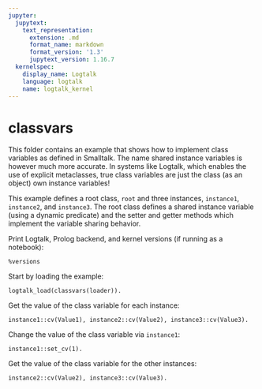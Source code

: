 ```yaml
---
jupyter:
  jupytext:
    text_representation:
      extension: .md
      format_name: markdown
      format_version: '1.3'
      jupytext_version: 1.16.7
  kernelspec:
    display_name: Logtalk
    language: logtalk
    name: logtalk_kernel
---
```


<!--
________________________________________________________________________

This file is part of Logtalk <https://logtalk.org/>  
SPDX-FileCopyrightText: 1998-2025 Paulo Moura <pmoura@logtalk.org>  
SPDX-License-Identifier: Apache-2.0

Licensed under the Apache License, Version 2.0 (the "License");
you may not use this file except in compliance with the License.
You may obtain a copy of the License at

    http://www.apache.org/licenses/LICENSE-2.0

Unless required by applicable law or agreed to in writing, software
distributed under the License is distributed on an "AS IS" BASIS,
WITHOUT WARRANTIES OR CONDITIONS OF ANY KIND, either express or implied.
See the License for the specific language governing permissions and
limitations under the License.
________________________________________________________________________
-->

# classvars

This folder contains an example that shows how to implement class variables
as defined in Smalltalk. The name shared instance variables is however much
more accurate. In systems like Logtalk, which enables the use of explicit
metaclasses, true class variables are just the class (as an object) own
instance variables!

This example defines a root class, `root` and three instances, `instance1`,
`instance2`, and `instance3`. The root class defines a shared instance variable
(using a dynamic predicate) and the setter and getter methods which implement
the variable sharing behavior.

Print Logtalk, Prolog backend, and kernel versions (if running as a notebook):

```logtalk
%versions
```

Start by loading the example:

```logtalk
logtalk_load(classvars(loader)).
```

Get the value of the class variable for each instance:

```logtalk
instance1::cv(Value1), instance2::cv(Value2), instance3::cv(Value3).
```

<!--
Value1 = Value2, Value2 = Value3, Value3 = 0.
-->

Change the value of the class variable via `instance1`:

```logtalk
instance1::set_cv(1).
```

<!--
true.
-->

Get the value of the class variable for the other instances:

```logtalk
instance2::cv(Value2), instance3::cv(Value3).
```

<!--
Value2 = 1, Value3 = 1.
-->
